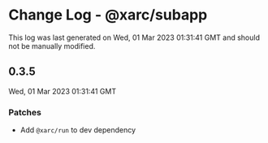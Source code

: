 # Change Log - @xarc/subapp

This log was last generated on Wed, 01 Mar 2023 01:31:41 GMT and should not be manually modified.

## 0.3.5
Wed, 01 Mar 2023 01:31:41 GMT

### Patches

- Add `@xarc/run` to dev dependency

